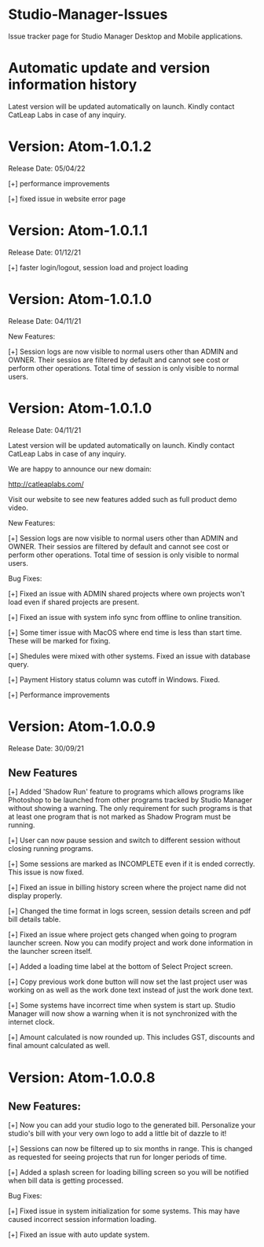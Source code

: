 # Studio-Manager-Issues
Issue tracker page for Studio Manager Desktop and Mobile applications.

# Automatic update and version information history

Latest version will be updated automatically on launch. Kindly contact CatLeap Labs in case of any inquiry.


# Version: Atom-1.0.1.2

Release Date: 05/04/22

[+] performance improvements

[+] fixed issue in website error page


# Version: Atom-1.0.1.1

Release Date: 01/12/21

[+] faster login/logout, session load and project loading


# Version: Atom-1.0.1.0

Release Date: 04/11/21

New Features:

[+] Session logs are now visible to normal users other than ADMIN and OWNER. Their sessios are filtered by default and cannot see cost or perform other operations. Total time of session is only visible to normal users.


# Version: Atom-1.0.1.0

Release Date: 04/11/21

Latest version will be updated automatically on launch. Kindly contact CatLeap Labs in case of any inquiry.

We are happy to announce our new domain:

http://catleaplabs.com/

Visit our website to see new features added such as full product demo video.

New Features:

[+] Session logs are now visible to normal users other than ADMIN and OWNER. Their sessios are filtered by default and cannot see cost or perform other operations. Total time of session is only visible to normal users.

Bug Fixes:

[+] Fixed an issue with ADMIN shared projects where own projects won't load even if shared projects are present.

[+] Fixed an issue with system info sync from offline to online transition.

[+] Some timer issue with MacOS where end time is less than start time. These will be marked for fixing.

[+] Shedules were mixed with other systems. Fixed an issue with database query.

[+] Payment History status column was cutoff in Windows. Fixed.

[+] Performance improvements


# Version: Atom-1.0.0.9

Release Date: 30/09/21

New Features
------------

[+] Added 'Shadow Run' feature to programs which allows programs like Photoshop to be launched from other programs tracked by Studio Manager without showing a warning. The only requirement for such programs is that at least one program that is not marked as Shadow Program must be running.

[+] User can now pause session and switch to different session without closing running programs.

[+] Some sessions are marked as INCOMPLETE even if it is ended correctly. This issue is now fixed.

[+] Fixed an issue in billing history screen where the project name did not display properly.

[+] Changed the time format in logs screen, session details screen and pdf bill details table.

[+] Fixed an issue where project gets changed when going to program launcher screen. Now you can modify project and work done information in the launcher screen itself.

[+] Added a loading time label at the bottom of Select Project screen.

[+] Copy previous work done button will now set the last project user was working on as well as the work done text instead of just the work done text.

[+] Some systems have incorrect time when system is start up. Studio Manager will now show a warning when it is not synchronized with the internet clock.

[+] Amount calculated is now rounded up. This includes GST, discounts and final amount calculated as well.


# Version: Atom-1.0.0.8

New Features:
------------

[+] Now you can add your studio logo to the generated bill. Personalize your studio's bill with your very own logo to add a little bit of dazzle to it!

[+] Sessions can now be filtered up to six months in range. This is changed as requested for seeing projects that run for longer periods of time.

[+] Added a splash screen for loading billing screen so you will be notified when bill data is getting processed.

Bug Fixes:

[+] Fixed issue in system initialization for some systems. This may have caused incorrect session information loading.

[+] Fixed an issue with auto update system.
